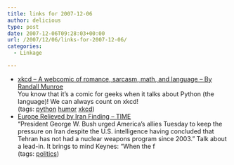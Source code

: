 ```yaml
---
title: links for 2007-12-06
author: delicious
type: post
date: 2007-12-06T09:28:03+00:00
url: /2007/12/06/links-for-2007-12-06/
categories:
  - Linkage

---
```

  * <div>
      <a href="http://xkcd.com/353/">xkcd &#8211; A webcomic of romance, sarcasm, math, and language &#8211; By Randall Munroe</a>
    </div>
    
    <div>
      You know that it&#8217;s a comic for geeks when it talks about Python (the language)! We can always count on xkcd!
    </div>
    
    <div>
      (tags: <a href="http://del.icio.us/tazzzzz/python">python</a> <a href="http://del.icio.us/tazzzzz/humor">humor</a> <a href="http://del.icio.us/tazzzzz/xkcd">xkcd</a>)
    </div>

  * <div>
      <a href="http://www.time.com/time/world/article/0,8599,1691050,00.html">Europe Relieved by Iran Finding &#8211; TIME</a>
    </div>
    
    <div>
      &#8220;President George W. Bush urged America&#8217;s allies Tuesday to keep the pressure on Iran despite the U.S. intelligence having concluded that Tehran has not had a nuclear weapons program since 2003.&#8221; Talk about a lead-in. It brings to mind Keynes: &#8220;When the f
    </div>
    
    <div>
      (tags: <a href="http://del.icio.us/tazzzzz/politics">politics</a>)
    </div>